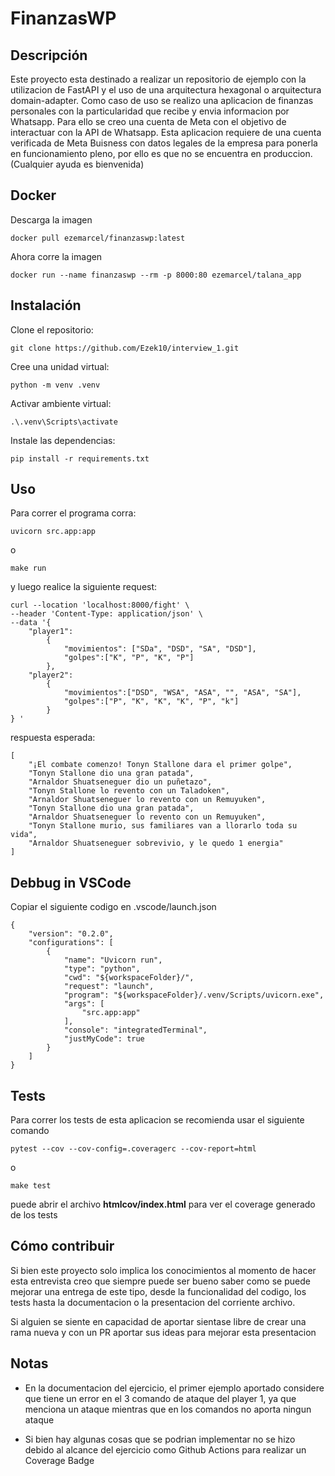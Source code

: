 # FinanzasWP

## Descripción

Este proyecto esta destinado a realizar un repositorio de ejemplo con la utilizacion de FastAPI y el uso de una arquitectura hexagonal
o arquitectura domain-adapter.
Como caso de uso se realizo una aplicacion de finanzas personales con la particularidad que recibe y envia informacion por Whatsapp.
Para ello se creo una cuenta de Meta con el objetivo de interactuar con la API de Whatsapp.
Esta aplicacion requiere de una cuenta verificada de Meta Buisness con datos legales de la empresa para ponerla en funcionamiento pleno, por ello es que no se encuentra en produccion. (Cualquier ayuda es bienvenida)

## Docker

Descarga la imagen

    docker pull ezemarcel/finanzaswp:latest

Ahora corre la imagen

    docker run --name finanzaswp --rm -p 8000:80 ezemarcel/talana_app

## Instalación

Clone el repositorio: 

    git clone https://github.com/Ezek10/interview_1.git

Cree una unidad virtual: 

    python -m venv .venv

Activar ambiente virtual:

    .\.venv\Scripts\activate

Instale las dependencias:

    pip install -r requirements.txt

## Uso

Para correr el programa corra:

    uvicorn src.app:app

o

    make run

y luego realice la siguiente request:

    curl --location 'localhost:8000/fight' \
    --header 'Content-Type: application/json' \
    --data '{
        "player1":
            {
                "movimientos": ["SDa", "DSD", "SA", "DSD"],
                "golpes":["K", "P", "K", "P"]
            }, 
        "player2":
            {
                "movimientos":["DSD", "WSA", "ASA", "", "ASA", "SA"],
                "golpes":["P", "K", "K", "K", "P", "k"]
            }
    } '


respuesta esperada:

    [
        "¡El combate comenzo! Tonyn Stallone dara el primer golpe",
        "Tonyn Stallone dio una gran patada",
        "Arnaldor Shuatseneguer dio un puñetazo",
        "Tonyn Stallone lo revento con un Taladoken",
        "Arnaldor Shuatseneguer lo revento con un Remuyuken",
        "Tonyn Stallone dio una gran patada",
        "Arnaldor Shuatseneguer lo revento con un Remuyuken",
        "Tonyn Stallone murio, sus familiares van a llorarlo toda su vida",
        "Arnaldor Shuatseneguer sobrevivio, y le quedo 1 energia"
    ]


## Debbug in VSCode

Copiar el siguiente codigo en .vscode/launch.json

    {
        "version": "0.2.0",
        "configurations": [
            {
                "name": "Uvicorn run",
                "type": "python",
                "cwd": "${workspaceFolder}/",
                "request": "launch",
                "program": "${workspaceFolder}/.venv/Scripts/uvicorn.exe",
                "args": [
                    "src.app:app"
                ],
                "console": "integratedTerminal",
                "justMyCode": true
            }
        ]
    }

## Tests

Para correr los tests de esta aplicacion se recomienda usar el siguiente comando 

    pytest --cov --cov-config=.coveragerc --cov-report=html

o

    make test

puede abrir el archivo **htmlcov/index.html** para ver el coverage generado de los tests

## Cómo contribuir

Si bien este proyecto solo implica los conocimientos al momento de hacer esta entrevista creo que siempre puede ser bueno saber como se puede mejorar una entrega de este tipo, desde la funcionalidad del codigo, los tests hasta la documentacion o la presentacion del corriente archivo.

Si alguien se siente en capacidad de aportar sientase libre de crear una rama nueva y con un PR aportar sus ideas para mejorar esta presentacion

## Notas

- En la documentacion del ejercicio, el primer ejemplo aportado considere que tiene un error en el 3 comando de ataque del player 1, ya que menciona un ataque mientras que en los comandos no aporta ningun ataque

- Si bien hay algunas cosas que se podrian implementar no se hizo debido al alcance del ejercicio como Github Actions para realizar un Coverage Badge
